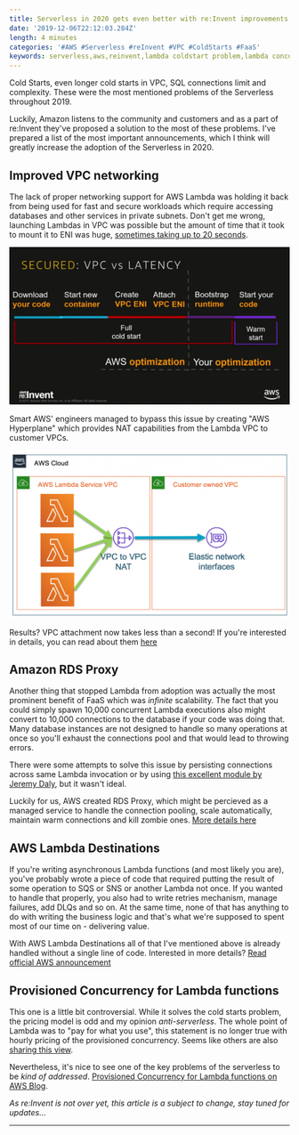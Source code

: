 ```yaml
---
title: Serverless in 2020 gets even better with re:Invent improvements for AWS Lambda - cold starts are "finally gone"
date: '2019-12-06T22:12:03.284Z'
length: 4 minutes
categories: '#AWS #Serverless #reInvent #VPC #ColdStarts #FaaS'
keywords: serverless,aws,reinvent,lambda coldstart problem,lambda concurrency,aws lambda,lambda in vpc,lambda rds,lambda destinations,faas
---
```


Cold Starts, even longer cold starts in VPC, SQL connections limit and complexity. These were the most mentioned problems of the Serverless throughout 2019.

Luckily, Amazon listens to the community and customers and as a part of re:Invent they've proposed a solution to the most of these problems. I've prepared a list of the most important announcements, which I think will greatly increase the adoption of the Serverless in 2020.

## Improved VPC networking

The lack of proper networking support for AWS Lambda was holding it back from being used for fast and secure workloads which require accessing databases and other services in private subnets. Don't get me wrong, launching Lambdas in VPC was possible but the amount of time that it took to mount it to ENI was huge, [sometimes taking up to 20 seconds](https://www.freecodecamp.org/news/lambda-vpc-cold-starts-a-latency-killer-5408323278dd/).

![Lambda in VPC](lambda-in-vpc.png 'Lambda in VPC')

Smart AWS' engineers managed to bypass this issue by creating "AWS Hyperplane" which provides NAT capabilities from the Lambda VPC to customer VPCs. 

![hyperplane](hyperplane.png 'hyperplane')

Results? VPC attachment now takes less than a second! If you're interested in details, you can read about them [here](https://aws.amazon.com/blogs/compute/announcing-improved-vpc-networking-for-aws-lambda-functions/)

## Amazon RDS Proxy

Another thing that stopped Lambda from adoption was actually the most prominent benefit of FaaS which was _infinite_ scalability. The fact that you could simply spawn 10,000 concurrent Lambda executions also might convert to 10,000 connections to the database if your code was doing that. Many database instances are not designed to handle so many operations at once so you'll exhaust the connections pool and that would lead to throwing errors. 

There were some attempts to solve this issue by persisting connections across same Lambda invocation or by using [this excellent module by Jeremy Daly](https://www.jeremydaly.com/serverless-mysql-at-scale/), but it wasn't ideal.

Luckily for us, AWS created RDS Proxy, which might be percieved as a managed service to handle the connection pooling, scale automatically, maintain warm connections and kill zombie ones. [More details here](https://aws.amazon.com/blogs/compute/using-amazon-rds-proxy-with-aws-lambda/)

## AWS Lambda Destinations

If you're writing asynchronous Lambda functions (and most likely you are), you've probably wrote a piece of code that required putting the result of some operation to SQS or SNS or another Lambda not once. If you wanted to handle that properly, you also had to write retries mechanism, manage failures, add DLQs and so on. At the same time, none of that has anything to do with writing the business logic and that's what we're supposed to spent most of our time on - delivering value.

With AWS Lambda Destinations all of that I've mentioned above is already handled without a single line of code. Interested in more details? [Read official AWS announcement](https://aws.amazon.com/blogs/compute/introducing-aws-lambda-destinations/)

## Provisioned Concurrency for Lambda functions

This one is a little bit controversial. While it solves the cold starts problem, the pricing model is odd and my opinion _anti-serverless_. The whole point of Lambda was to "pay for what you use", this statement is no longer true with hourly pricing of the provisioned concurrency. Seems like others are also [sharing this view](https://www.trek10.com/blog/provisioned-lambda-concurrency/). 

Nevertheless, it's nice to see one of the key problems of the serverless to be _kind of addressed_. [Provisioned Concurrency for Lambda functions on AWS Blog](https://aws.amazon.com/blogs/aws/new-provisioned-concurrency-for-lambda-functions/).

_As re:Invent is not over yet, this article is a subject to change, stay tuned for updates..._

<hr />

